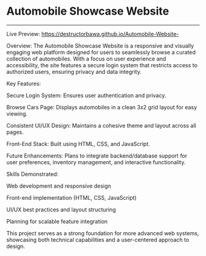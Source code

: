 # Automobile Showcase Website
---
Live Preview: https://destructorbawa.github.io/Automobile-Website-

Overview:
The Automobile Showcase Website is a responsive and visually engaging web platform designed for users to seamlessly browse a curated collection of automobiles. With a focus on user experience and accessibility, the site features a secure login system that restricts access to authorized users, ensuring privacy and data integrity.

Key Features:

Secure Login System: Ensures user authentication and privacy.

Browse Cars Page: Displays automobiles in a clean 3x2 grid layout for easy viewing.

Consistent UI/UX Design: Maintains a cohesive theme and layout across all pages.

Front-End Stack: Built using HTML, CSS, and JavaScript.

Future Enhancements: Plans to integrate backend/database support for user preferences, inventory management, and interactive functionality.

Skills Demonstrated:

Web development and responsive design

Front-end implementation (HTML, CSS, JavaScript)

UI/UX best practices and layout structuring

Planning for scalable feature integration

This project serves as a strong foundation for more advanced web systems, showcasing both technical capabilities and a user-centered approach to design.
